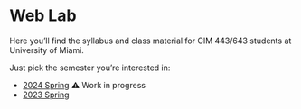 # Web Lab

Here you’ll find the syllabus and class material for CIM 443/643 students at University of Miami.

Just pick the semester you’re interested in:

- [2024 Spring](2023/spring/) ⚠️ Work in progress
- [2023 Spring](2023/spring/)
